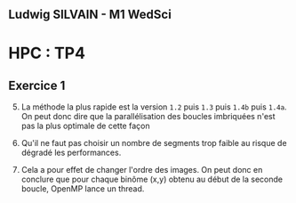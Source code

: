 ## Ludwig SILVAIN - M1 WedSci

# HPC : TP4

## Exercice 1

5) La méthode la plus rapide est la version `1.2` puis `1.3` puis `1.4b` puis `1.4a`.
On peut donc dire que la parallélisation des boucles imbriquées n'est pas la plus optimale de cette façon

6) Qu'il ne faut pas choisir un nombre de segments trop faible au risque de dégradé les performances.

7) Cela a pour effet de changer l'ordre des images. On peut donc en conclure que pour chaque binôme (x,y) obtenu 
au début de la seconde boucle, OpenMP lance un thread.  